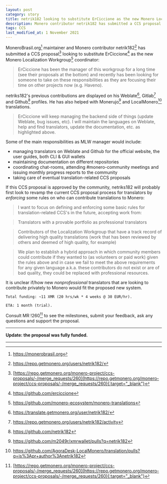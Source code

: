 ```yaml
---
layout: post
category: story
title: netrik182 looking to substitute ErCiccione as the new Monero Localization Workgroup coordinator
description: Monero contributor netrik182 has submitted a CCS proposal looking to substitute ErCiccione as the new Monero Localization Workgroup coordinator.
tags: CCS
last_modified_at: 1 November 2021
---
```


MoneroBrasil.org[^1] maintainer and Monero contributor netrik182[^2] has submitted a CCS proposal[^3] looking to substitute ErCiccione[^4] as the new Monero Localization Workgroup[^5] coordinator:

> ErCiccione has been the manager of this workgroup for a long time (see their proposals at the bottom) and recently has been looking for someone to take on these responsibilities as they are focusing their time on other projects now (e.g. Haveno).

netriks182's previous contributions are displayed on his Weblate[^6], Gitlab[^7] and Github[^8] profiles. He has also helped with Monerujo[^9] and LocalMonero[^10] translations.

> ErCiccione will keep managing the backend side of things (update Weblate, bug issues, etc). I will maintain the languages on Weblate, help and find translators, update the documentation, etc. as highlighted above.

Some of the main responsibilities as MLW manager would include:

- managing translators on Weblate and Github for the official website, the user guides, both CLI & GUI wallets
- maintaining documentation on different repositories
- coordinating chat-rooms, attending #monero-community meetings and issuing monthly progress reports to the community
- taking care of eventual translation-related CCS proposals

If this CCS proposal is approved by the community, netriks182 will probably first look to revamp the current CCS proposal process for translators by *enforcing* some rules on who can contribute translations to Monero:

> I want to focus on defining and enforcing some basic rules for translation-related CCS's in the future, accepting work from:

> Translators with a provable portfolio as professional translators

> Contributors of the Localization Workgroup that have a track record of delivering high quality translations (work that has been reviewed by others and deemed of high quality, for example)

> We plan to establish a hybrid approach in which community members could contribute if they wanted to (as volunteers or paid work) given the rules above and in case we fail to meet the above requirements for any given language a.k.a. these contributors do not exist or are of bad quality, they could be replaced with professional resources.

It is unclear if/how new *nonprofessional* translators that are looking to contribute privately to Monero would fit the proposed new system.

```
Total funding: ~11 XMR (20 hrs/wk * 4 weeks @ 30 EUR/hr).

ETA: 1 month (trial).
```

Consult MR !260[^3] to see the milestones, submit your feedback, ask any questions and support the proposal.


---

**Update: the proposal was fully funded.**

---

[^1]: https://monerobrasil.org
[^2]: https://repo.getmonero.org/users/netrik182/
[^3]: [https://repo.getmonero.org/monero-project/ccs-proposals/-/merge_requests/260](https://repo.getmonero.org/monero-project/ccs-proposals/-/merge_requests/260){:target="_blank"}
[^4]: https://github.com/erciccione
[^5]: https://github.com/monero-ecosystem/monero-translations
[^6]: https://translate.getmonero.org/user/netrik182/
[^7]: https://repo.getmonero.org/users/netrik182/activity
[^8]: https://github.com/netrik182
[^9]: https://github.com/m2049r/xmrwallet/pulls?q=netrik182
[^10]: https://github.com/AgoraDesk-LocalMonero/translation/pulls?q=is%3Apr+author%3Anetrik182
